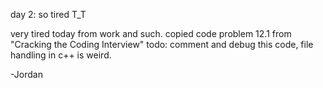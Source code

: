 day 2: so tired T_T

very tired today from work and such. copied code problem 12.1 from "Cracking the Coding Interview"
todo: comment and debug this code, file handling in c++ is weird.

-Jordan